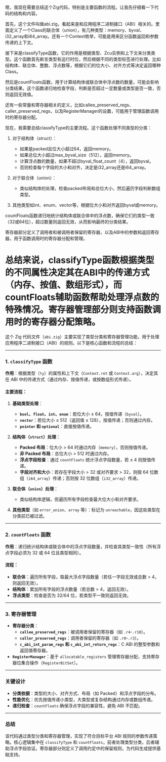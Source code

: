 嗯，我现在需要总结这个Zig代码，特别是主要函数的流程。让我先仔细看一下代码的结构和内容。

首先，这个文件叫做abi.zig，看起来是和应用程序二进制接口（ABI）相关的。里面定义了一个Class的联合体（union），有几种类型：memory、byval、i32_array和i64_array。还有一个Context枚举，可能是用来区分函数返回和参数传递的上下文。

接下来是classifyType函数，它的作用是根据类型、Zcu实例和上下文来分类类型。这个函数首先断言类型有运行时位，然后根据不同的类型标签进行处理。比如结构体、联合体、整数、浮点数等，根据它们的位大小、对齐方式等决定返回哪种Class。

然后是countFloats函数，用于计算结构体或联合体中浮点数的数量，可能会影响分类结果。这个函数递归地检查字段，判断是否超过一定数量或类型是否一致，否则返回无效值。

还有一些常量和寄存器相关的定义，比如callee_preserved_regs、caller_preserved_regs，以及RegisterManager的设置，可能用于管理函数调用时的寄存器分配。

现在，我需要总结classifyType的主要流程。这个函数处理不同类型的分类：

1. 对于结构体（struct）：
   - 如果是packed且位大小超过64，返回memory。
   - 如果总位大小超过max_byval_size（512），返回memory。
   - 计算浮点数的数量，如果不超过byval_float_count（4），返回byval。
   - 否则检查每个字段的大小和对齐，决定是i32_array还是i64_array。

2. 对于联合体（union）：
   - 类似结构体的处理，检查packed布局和总位大小，然后遍历字段判断数组类型。

3. 其他类型如int、enum、vector等，根据位大小和对齐返回byval或memory。

countFloats函数递归地统计结构体或联合体中的浮点数，确保它们的类型一致（32或64位），超过数量则返回无效，从而影响最终的分类结果。

寄存器部分定义了调用者和被调用者保留的寄存器，以及ABI中的参数和返回寄存器，用于函数调用时的寄存器分配和管理。

总结来说，classifyType函数根据类型的不同属性决定其在ABI中的传递方式（内存、按值、数组形式），而countFloats辅助函数帮助处理浮点数的特殊情况。寄存器管理部分则支持函数调用时的寄存器分配策略。
================================================
这个 Zig 代码文件（`abi.zig`）主要实现了类型分类和寄存器管理功能，用于处理应用程序二进制接口（ABI）的规则。以下是核心函数和流程的总结：

---

### **1. `classifyType` 函数**
**作用**：根据类型（`ty`）的属性和上下文（`Context.ret` 或 `Context.arg`），决定其在 ABI 中的传递方式（通过内存、按值传递，或按数组形式传递）。

#### **主要流程**：
1. **基础类型处理**：
   - **`bool`、`float`、`int`、`enum`**：若位大小 ≤ 64，按值传递（`byval`）。
   - **`vector`**：若位大小 ≤ 512（返回值 ≤ 128），按值传递；否则通过内存。
   - **`pointer` 和 `optional`**：直接按值传递。

2. **结构体（`struct`）处理**：
   - **Packed 布局**：位大小 > 64 时通过内存（`memory`），否则按值传递。
   - **非 Packed 布局**：总位大小 > 512 时通过内存。
   - **浮点字段检查**：通过 `countFloats` 统计浮点字段数量，若 ≤ 4 则按值传递。
   - **字段对齐和大小**：若存在字段大小 > 32 或对齐要求 > 32，则按 64 位数组（`i64_array`）传递；否则按 32 位数组（`i32_array`）传递。

3. **联合体（`union`）处理**：
   - 类似结构体逻辑，但遍历所有字段检查最大位大小和对齐要求。

4. **其他类型**（如 `error_union`、`array` 等）：标记为 `unreachable`，因这些类型在分类前已被过滤。

---

### **2. `countFloats` 函数**
**作用**：递归统计结构体或联合体中的浮点字段数量，并检查其类型一致性（所有浮点字段必须为 32 或 64 位且类型相同）。

#### **流程**：
- **联合体**：遍历所有字段，取最大浮点字段数量（若任一字段无效或总数 > 4，则返回无效）。
- **结构体**：累加所有字段的浮点数量（若总数 > 4，返回无效）。
- **浮点类型**：检查是否为 32/64 位，若类型不一致则返回无效。

---

### **3. 寄存器管理**
- **寄存器分类**：
  - **`callee_preserved_regs`**：被调用者保留的寄存器（如 `.r4`-`.r10`）。
  - **`caller_preserved_regs`**：调用者保留的寄存器（如 `.r0`-`.r3`）。
  - **`c_abi_int_param_regs` 和 `c_abi_int_return_regs`**：C ABI 的整型参数和返回值寄存器。
- **`RegisterManager`**：基于 `allocatable_registers` 管理寄存器分配，支持寄存器位集合操作（`RegisterBitSet`）。

---

### **关键设计**
- **分类依据**：类型的大小、对齐方式、布局（如 Packed）和浮点字段的分布。
- **性能优化**：优先按值传递小类型，大类型或复杂结构通过内存或数组传递。
- **递归检查**：`countFloats` 确保浮点字段的兼容性，避免 ABI 不匹配。

---

### **总结**
该代码通过类型分类和寄存器管理，实现了符合目标平台 ABI 规则的参数传递策略。核心逻辑集中在 `classifyType` 和 `countFloats`，前者处理类型分类，后者辅助浮点字段验证。寄存器部分则定义了调用约定中的保留规则，为代码生成提供基础支持。